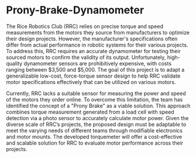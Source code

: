 # Prony-Brake-Dynamometer

The Rice Robotics Club (RRC) relies on precise torque and speed measurements from the motors they source from manufacturers to optimize their design projects. However, the manufacturer's specifications often differ from actual performance in robotic systems for their various projects. To address this, RRC requires an accurate dynamometer for testing their sourced motors to confirm the validity of its output. Unfortunately, high-quality dynamometer sensors are prohibitively expensive, with costs ranging between $3,500 and $5,000. The goal of this project is to adapt a generalizable low-cost, force-torque sensor design to help RRC validate motor specifications effectively that can be utilized on various motors.

Currently, RRC lacks a suitable sensor for measuring the power and speed of the motors they order online. To overcome this limitation, the team has identified the concept of a "Prony Brake" as a viable solution. This approach combines torque measurement generated from a load cell with speed detection via a photo sensor to accurately calculate motor power. Given the diverse scale of RRC’s projects, the proposed design must be adaptable to meet the varying needs of different teams through modifiable electronics and motor mounts. The developed torquemeter will offer a cost-effective and scalable solution for RRC to evaluate motor performance across their projects.
